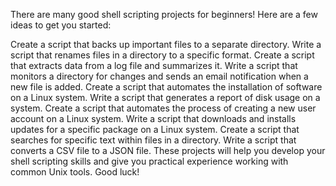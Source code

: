 There are many good shell scripting projects for beginners! Here are a few ideas to get you started:

Create a script that backs up important files to a separate directory.
Write a script that renames files in a directory to a specific format.
Create a script that extracts data from a log file and summarizes it.
Write a script that monitors a directory for changes and sends an email notification when a new file is added.
Create a script that automates the installation of software on a Linux system.
Write a script that generates a report of disk usage on a system.
Create a script that automates the process of creating a new user account on a Linux system.
Write a script that downloads and installs updates for a specific package on a Linux system.
Create a script that searches for specific text within files in a directory.
Write a script that converts a CSV file to a JSON file.
These projects will help you develop your shell scripting skills and give you practical experience working with common Unix tools. Good luck!